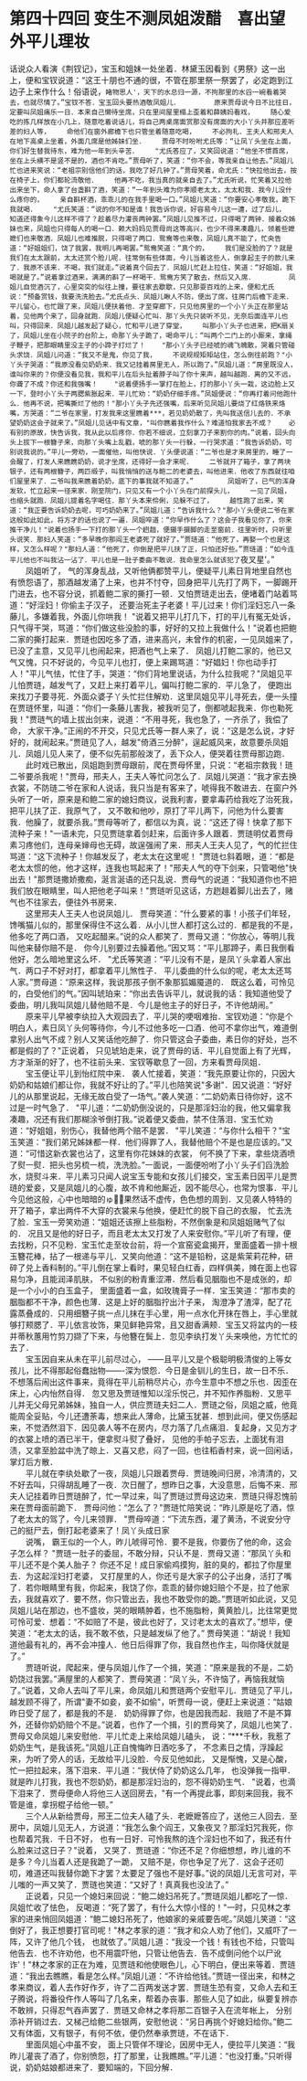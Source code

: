 # 第四十四回  变生不测凤姐泼醋　喜出望外平儿理妆

话说众人看演《荆钗记》，宝玉和姐妹一处坐着．林黛玉因看到《男祭》这一出上，便和宝钗说道：“这王十朋也不通的很，不管在那里祭一祭罢了，必定跑到江边子上来作什么！俗语说，`睹物思人'，天下的水总归一源，不拘那里的水舀一碗看着哭去，也就尽情了。”宝钗不答．宝玉回头要热酒敬凤姐儿．    
　　原来贾母说今日不比往日，    定要叫凤姐痛乐一日．本来自己懒待坐席，只在里间屋里榻上歪着和薛姨妈看戏，    随心爱吃的拣几样放在小几上，随意吃着说话儿，将自己两桌席面赏那没有席面的大小丫头并那应差听差的妇人等，    命他们在窗外廊檐下也只管坐着随意吃喝，    不必拘礼．王夫人和邢夫人在地下高桌上坐着，外面几席是他姊妹们坐．    贾母不时吩咐尤氏等：“让凤丫头坐在上面，你们好生替我待东，难为他一年到头辛苦．    "尤氏答应了，又笑回说道：“他坐不惯首席，坐在上头横不是竖不是的，酒也不肯吃。”贾母听了，笑道：“你不会，等我亲自让他去。”凤姐儿忙也进来笑说：“老祖宗别信他们的话，我吃了好几钟了。”贾母笑着，命尤氏：“快拉他出去，按在椅子上，你们都轮流敬他．    他再不吃，我当真的就亲自去了。”尤氏听说，忙笑着又拉他出来坐下，命人拿了台盏斟了酒，笑道：“一年到头难为你孝顺老太太，太太和我．我今儿没什么疼你的，    亲自斟杯酒，乖乖儿的在我手里喝一口。”凤姐儿笑道：“你要安心孝敬我，跪下我就喝．    "尤氏笑道：“说的你不知是谁！我告诉你说，好容易今儿这一遭，过了后儿，    知道还得象今儿这样不得了？趁着尽力灌丧两钟罢。”凤姐儿见推不过，只得喝了两钟．接着众姊妹也来，凤姐也只得每人的喝一口．赖大妈妈见贾母尚这等高兴，也少不得来凑趣儿，领着些嬷嬷们也来敬酒．凤姐儿也难推脱，只得喝了两口．鸳鸯等也来敬，凤姐儿真不能了，忙央告道：“好姐姐们，饶了我罢，我明儿再喝罢。”鸳鸯笑道：“真个的，    我们是没脸的了？就是我们在太太跟前，太太还赏个脸儿呢．往常倒有些体面，今儿当着这些人，倒拿起主子的款儿来了．我原不该来．不喝，我们就走。”说着真个回去了．凤姐儿忙赶上拉住，笑道：“好姐姐，我喝就是了。”说着拿过酒来，满满的斟了一杯喝干．鸳鸯方笑了散去，然后又入席．    
　　凤姐儿自觉酒沉了，心里突突的似往上撞，要往家去歇歇，只见那耍百戏的上来，便和尤氏说：“预备赏钱，我要洗洗脸去。”尤氏点头．凤姐儿瞅人不防，便出了席，往房门后檐下走来．    平儿留心，也忙跟了来，凤姐儿便扶着他．才至穿廊下，只见他房里的一个小丫头正在那里站着，见他两个来了，回身就跑．凤姐儿便疑心忙叫．那丫头先只装听不见，无奈后面连平儿也叫，只得回来．凤姐儿越发起了疑心，忙和平儿进了穿堂，    叫那小丫头子也进来，把К扇关了，凤姐儿坐在小院子的台阶上，命那丫头子跪了，喝命平儿：“叫两个二门上的小厮来，拿绳子鞭子，把那眼睛里没主子的小蹄子打烂了！    "那小丫头子已经唬的魂飞魄散，哭着只管碰头求饶．凤姐儿问道：“我又不是鬼，你见了我，    不说规规矩矩站住，怎么倒往前跑？"小丫头子哭道：“我原没看见奶奶来．我又记挂着房里无人，所以跑了。”凤姐儿道：“房里既没人，谁叫你来的？你便没看见我，我和平儿在后头扯着脖子叫了你十来声，越叫越跑．离的又不远，你聋了不成？你还和我强嘴！    "说着便扬手一掌打在脸上，打的那小丫头一栽，这边脸上又一下，登时小丫头子两腮紫胀起来．平儿忙劝：“奶奶仔细手疼。”凤姐便说：“你再打着问他跑什么．他再不说，把嘴撕烂了他的！"那小丫头子先还强嘴，后来听见凤姐儿要烧了红烙铁来烙嘴，方哭道：“二爷在家里，打发我来这里瞧着***，若见奶奶散了，先叫我送信儿去的．不承望奶奶这会子就来了。”凤姐儿见话中有文章，"叫你瞧着我作什么？难道怕我家去不成？    必有别的原故，快告诉我，我从此以后疼你．你若不细说，立刻拿刀子来割你的肉。”说着，回头向头上拔下一根簪子来，向那丫头嘴上乱戳，唬的那丫头一行躲，一行哭求道：“我告诉奶奶，可别说我说的。”平儿一旁劝，一面催他，叫他快说．丫头便说道：“二爷也是才来房里的，睡了一会醒了，打发人来瞧瞧奶奶，说才坐席，还得好一会才来呢．    二爷就开了箱子，拿了两块银子，还有两根簪子，两匹缎子，叫我悄悄的送与鲍二的老婆去，叫他进来．他收了东西就往咱们屋里来了．二爷叫我来瞧着奶奶，底下的事我就不知道了。”    
　　凤姐听了，已气的浑身发软，忙立起来一径来家．刚至院门，只见又有一个小丫头在门前探头儿，    一见了凤姐，也缩头就跑．凤姐儿提着名字喝住．那丫头本来伶俐，见躲不过了，    越性跑了出来，笑道：“我正要告诉奶奶去呢，可巧奶奶来了。”凤姐儿道：“告诉我什么？"那小丫头便说二爷在家这般如此如此，将方才的话也说了一遍．凤姐啐道：“你早作什么了？这会子我看见你了，你来推干净儿！"说着也扬手一下打的那丫头一个趔趄，便摄手摄脚的走至窗前．往里听时，只听里头说笑．那妇人笑道：“多早晚你那阎王老婆死了就好了。”贾琏道：“他死了，再娶一个也是这样，又怎么样呢？"那妇人道：“他死了，你倒是把平儿扶了正，只怕还好些。”贾琏道：“如今连平儿他也不叫我沾一沾了．平儿也是一肚子委曲不敢说．我命里怎么就该犯了`夜叉星'。”    
　　凤姐听了，    气的浑身乱战，又听他俩都赞平儿，便疑平儿素日背地里自然也有愤怨语了，那酒越发涌了上来，也并不忖夺，回身把平儿先打了两下，一脚踢开门进去，也不容分说，抓着鲍二家的撕打一顿．又怕贾琏走出去，便堵着门站着骂道：“好淫妇！你偷主子汉子，    还要治死主子老婆！平儿过来！你们淫妇忘八一条藤儿，多嫌着我，外面儿你哄我！    "说着又把平儿打几下，打的平儿有冤无处诉，只气得干哭，骂道：“你们做这些没脸的事，好好的又拉上我做什么！"说着也把鲍二家的撕打起来．贾琏也因吃多了酒，进来高兴，未曾作的机密，一见凤姐来了，已没了主意，又见平儿也闹起来，把酒也气上来了．    凤姐儿打鲍二家的，他已又气又愧，只不好说的，今见平儿也打，便上来踢骂道：“好娼妇！你也动手打人！"平儿气怯，忙住了手，哭道：“你们背地里说话，为什么拉我呢？"凤姐见平儿怕贾琏，越发气了，又赶上来打着平儿，偏叫打鲍二家的．平儿急了，    便跑出来找刀子要寻死．外面众婆子丫头忙拦住解劝．这里凤姐见平儿寻死去，便一头撞在贾琏怀里，叫道：“你们一条藤儿害我，被我听见了，倒都唬起我来．你也勒死我！"贾琏气的墙上拔出剑来，说道：“不用寻死，我也急了，一齐杀了，我偿了命，    大家干净。”正闹的不开交，只见尤氏等一群人来了，说：“这是怎么说，才好好的，就闹起来。”贾琏见了人，越发"倚酒三分醉"，逞起威风来，故意要杀凤姐儿．凤姐儿见人来了，便不似先前那般泼了，丢下众人，便哭着往贾母那边跑．    
　　此时戏已散出，凤姐跑到贾母跟前，爬在贾母怀里，只说：“老祖宗救我！琏二爷要杀我呢！"贾母，邢夫人，王夫人等忙问怎么了．凤姐儿哭道：“我才家去换衣裳，不防琏二爷在家和人说话，我只当是有客来了，唬得我不敢进去．在窗户外头听了一听，原来是和鲍二家的媳妇商议，说我利害，要拿毒药给我吃了治死我，把平儿扶了正．我原气了，    又不敢和他吵，原打了平儿两下，问他为什么要害我．他臊了，就要杀我。”贾母等听了，都信以为真，说：“这还了得！快拿了那下流种子来！"一语未完，只见贾琏拿着剑赶来，后面许多人跟着．贾琏明仗着贾母素习疼他们，连母亲婶母也无碍，故逞强闹了来．邢夫人王夫人见了，气的忙拦住骂道：“这下流种子！你越发反了，老太太在这里呢！    "贾琏乜斜着眼，道：“都是老太太惯的他，他才这样，连我也骂起来了！"邢夫人气的夺下剑来，只管喝他"快出去！"那贾琏撒娇撒痴，涎言涎语的还只乱说．贾母气的说道：“我知道你也不把我们放在眼睛里，叫人把他老子叫来！"贾琏听见这话，方趔趄着脚儿出去了，赌气也不往家去，便往外书房来．    
　　这里邢夫人王夫人也说凤姐儿．    贾母笑道：“什么要紧的事！小孩子们年轻，馋嘴猫儿似的，那里保得住不这么着．从小儿世人都打这么过的．都是我的不是，他多吃了两口酒，    又吃起醋来。”说的众人都笑了．贾母又道：“你放心，等明儿我叫他来替你赔不是．    你今儿别要过去臊着他。”因又骂：“平儿那蹄子，素日我倒看他好，怎么暗地里这么坏．    "尤氏等笑道：“平儿没有不是，是凤丫头拿着人家出气．两口子不好对打，都拿着平儿煞性子．    平儿委曲的什么似的呢，老太太还骂人家。”贾母道：“原来这样，我说那孩子倒不象那狐媚魇道的．    既这么着，可怜见的，白受他们的气。”因叫琥珀来：“你出去告诉平儿，就说我的话：我知道他受了委曲，明儿我叫凤姐儿替他赔不是．今儿是他主子的好日子，不许他胡闹。”    
　　原来平儿早被李纨拉入大观园去了．平儿哭的哽咽难抬．宝钗劝道：“你是个明白人，素日凤丫头何等待你，今儿不过他多吃一口酒．他可不拿你出气，难道倒拿别人出气不成？别人又笑话他吃醉了．你只管这会子委曲，素日你的好处，岂不都是假的了？"正说着，    只见琥珀走来，说了贾母的话．平儿自觉面上有了光辉，方才渐渐的好了，也不往前头来．宝钗等歇息了一回，方来看贾母凤姐．    
　　宝玉便让平儿到怡红院中来．    袭人忙接着，笑道：“我先原要让你的，只因大奶奶和姑娘们都让你，我就不好让的了。”平儿也陪笑说"多谢"．因又说道：“好好儿的从那里说起，无缘无故白受了一场气。”袭人笑道：“二奶奶素日待你好，这不过是一时气急了．    "平儿道：“二奶奶倒没说的，只是那淫妇治的我，他又偏拿我凑趣，况还有我们那糊涂爷倒打我。”说着便又委曲，禁不住落泪．宝玉忙劝道：“好姐姐，别伤心，我替他两个赔不是罢．    "平儿笑道：“与你什么相干？"宝玉笑道：“我们弟兄姊妹都一样．他们得罪了人，我替他赔个不是也是应该的。”又道：“可惜这新衣裳也沾了，这里有你花妹妹的衣裳，    何不换了下来，拿些烧酒喷了熨一熨．把头也另梳一梳，洗洗脸。”一面说，一面便吩咐了小丫头子们舀洗脸水，烧熨斗来．平儿素习只闻人说宝玉专能和女孩儿们接交，宝玉素日因平儿是贾琏的爱妾，又是凤姐儿的心腹，故不肯和他厮近，因不能尽心，也常为恨事．平儿今见他这般，心中也暗暗的ゅ：果然话不虚传，色色想的周到．又见袭人特特的开了箱子，拿出两件不大穿的衣裳来与他换，便赶忙的脱下自己的衣服，    忙去洗了脸．宝玉一旁笑劝道：“姐姐还该擦上些脂粉，不然倒象是和凤姐姐赌气了似的．    况且又是他的好日子，而且老太太又打发了人来安慰你。”平儿听了有理，便去找粉，只不见粉．宝玉忙走至妆台前，将一个宣窑瓷盒揭开，里面盛着一排十根玉簪花棒，拈了一根递与平儿．又笑向他道：“这不是铅粉，这是紫茉莉花种，研碎了兑上香料制的。”平儿倒在掌上看时，果见轻白红香，四样俱美，摊在面上也容易匀净，且能润泽肌肤，    不似别的粉青重涩滞．然后看见胭脂也不是成张的，却是一个小小的白玉盒子，    里面盛着一盒，如玫瑰膏子一样．宝玉笑道：“那市卖的胭脂都不干净，颜色也薄．这是上好的胭脂拧出汁子来，    淘澄净了渣滓，配了花露蒸叠成的．只用细簪子挑一点儿抹在手心里，用一点水化开抹在唇上，手心里就够打颊腮了．平儿依言妆饰，果见鲜艳异常，且又甜香满颊．宝玉又将盆内的一枝并蒂秋蕙用竹剪刀撷了下来，与他簪在鬓上．忽见李纨打发丫头来唤他，方忙忙的去了．    
　　宝玉因自来从未在平儿前尽过心，    ——且平儿又是个极聪明极清俊的上等女孩儿，比不得那起俗蠢拙物——-深为恨怨．今日是金钏儿的生日，故一日不乐．不想落后闹出这件事来，竟得在平儿前稍尽片心，亦今生意中不想之乐也．因歪在床上，心内怡然自得．    忽又思及贾琏惟知以淫乐悦己，并不知作养脂粉．又思平儿并无父母兄弟姊妹，独自一人，供应贾琏夫妇二人．贾琏之俗，凤姐之威，他竟能周全妥贴，今儿还遭荼毒，想来此人薄命，比黛玉犹甚．想到此间，便又伤感起来，不觉洒然泪下．因见袭人等不在房内，尽力落了几点痛泪．复起身，又见方才的衣裳上喷的酒已半干，便拿熨斗熨了叠好，    见他的手帕子忘去，上面犹有泪渍，又拿至脸盆中洗了晾上．又喜又悲，闷了一回，也往稻香村来，说一回闲话，掌灯后方散．    
　　平儿就在李纨处歇了一夜，凤姐儿只跟着贾母．贾琏晚间归房，冷清清的，又不好去叫，只得胡乱睡了一夜．次日醒了，想昨日之事，大没意思，后悔不来．邢夫人记挂着昨日贾琏醉了，忙一早过来，叫了贾琏过贾母这边来．贾琏只得忍愧前来在贾母面前跪下．    贾母问他：“怎么了？"贾琏忙陪笑说：“昨儿原是吃了酒，惊了老太太的驾了，今儿来领罪．    "贾母啐道：“下流东西，灌了黄汤，不说安分守己的挺尸去，倒打起老婆来了！凤丫头成日家    
　　说嘴，    霸王似的一个人，昨儿唬得可怜．要不是我，你要伤了他的命，这会子怎么样？    "贾琏一肚子的委屈，不敢分辩，只认不是．贾母又道：“那凤丫头和平儿还不是个美人胎子？    你还不足！成日家偷鸡摸狗，脏的臭的，都拉了你屋里去．为这起淫妇打老婆，    又打屋里的人，你还亏是大家子的公子出身，活打了嘴了．若你眼睛里有我，你起来，我饶了你，乖乖的替你媳妇赔个不是，拉了他家去，我就喜欢了．要不然，你只管出去，我也不敢受你的跪。”贾琏听如此说，又见凤姐儿站在那边，也不盛妆，哭的眼睛肿着，也不施脂粉，黄黄脸儿，比往常更觉可怜可爱．想着：“不如赔了不是，彼此也好了，又讨老太太的喜欢了。”想毕，便笑道：“老太太的话，我不敢不依，只是越发纵了他了。”    贾母笑道：“胡说！我知道他最有礼的，再不会冲撞人．他日后得罪了你，我自然也作主，叫你降伏就是了。”    
　　贾琏听说，爬起来，便与凤姐儿作了一个揖，笑道：“原来是我的不是，二奶奶饶过我罢。”满屋里的人都笑了．贾母笑道：“凤丫头，不许恼了，再恼我就恼了。”说着，又命人去叫了平儿来，命凤姐儿和贾琏两个安慰平儿．贾琏见了平儿，越发顾不得了，所谓"妻不如妾，妾不如偷"，听贾母一说，便赶上来说道：“姑娘昨日受了屈了，都是我的不是．    奶奶得罪了你，也是因我而起．我赔了不是不算外，还替你奶奶赔个不是。”说着，也作了一个揖，引的贾母笑了，凤姐儿也笑了．贾母又命凤姐儿来安慰他．平儿忙走上来给凤姐儿磕头，    说：“***千秋，我惹了奶奶生气，是我该死。”凤姐儿正自愧悔昨日酒吃多了，    不念素日之情，浮躁起来，为听了旁人的话，无故给平儿没脸．今反见他如此，    又是惭愧，又是心酸，忙一把拉起来，落下泪来．平儿道：“我伏侍了奶奶这么几年，    也没弹我一指甲．就是昨儿打我，我也不怨奶奶，都是那淫妇治的，怨不得奶奶生气．    "说着，也滴下泪来了．贾母便命人将他三人送回房去，"有一个再提此事，即刻来回我，我不管是谁，拿拐棍子给他一顿。”    
　　三个人从新给贾母，邢王二位夫人磕了头．老嬷嬷答应了，送他三人回去．至房中，凤姐儿见无人，方说道：“我怎么象个阎王，又象夜叉？那淫妇咒我死，你也帮着咒我．千日不好，    也有一日好．可怜我熬的连个淫妇也不如了，我还有什么脸来过这日子？"说着，    又哭了．贾琏道：“你还不足？你细想想，昨儿谁的不是多？今儿当着人还是我跪了一跪，    又赔不是，你也争足了光了．这会子还叨叨，难道还叫我替你跪下才罢？太要足了强也不是好事。”说的凤姐儿无言可对，平儿嗤的一声又笑了．贾琏也笑道：“又好了！真真我也没法了。”    
　　正说着，只见一个媳妇来回说：“鲍二媳妇吊死了。”贾琏凤姐儿都吃了一惊．凤姐忙收了怯色，    反喝道：“死了罢了，有什么大惊小怪的！"一时，只见林之孝家的进来悄回凤姐道：“鲍二媳妇吊死了，他娘家的亲戚要告呢。”凤姐儿笑道：“这倒好了，我正想要打官司呢！"林之孝家的道：“我才和众人劝了他们，又威吓了一阵，又许了他几个钱，    也就依了。”凤姐儿道：“我没一个钱！有钱也不给，只管叫他告去．也不许劝他，也不用震吓他，只管让他告去．告不成倒问他个以尸讹诈'！"林之孝家的正在为难，见贾琏和他使眼色儿，心下明白，便出来等着．贾琏道：“我出去瞧瞧，看是怎么样。”凤姐儿道：“不许给他钱。”贾琏一径出来，和林之孝来商议，着人去作好作歹，许了二百两发送才罢．贾琏生恐有变，又命人去和王子腾说，将番役仵作人等叫了几名来，帮着办丧事．那些人见了如此，纵要复辨亦不敢辨，只得忍气吞声罢了．贾琏又命林之孝将那二百银子入在流年帐上，    分别添补开销过去．又梯己给鲍二些银两，安慰他说：“另日再挑个好媳妇给你。”鲍二又有体面，又有银子，有何不依，便仍然奉承贾琏，不在话下．    
　　里面凤姐心中虽不安，    面上只管佯不理论，因房中无人，便拉平儿笑道：“我昨儿灌丧了酒了，你别愤怨，打了那里，让我瞧瞧。”平儿道：“也没打重。”只听得说，奶奶姑娘都进来了．要知端的，下回分解．


